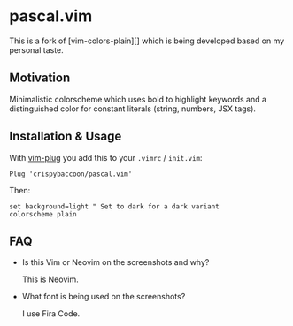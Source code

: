 # pascal.vim

This is a fork of [vim-colors-plain][] which is being developed based on my
personal taste.

## Motivation

Minimalistic colorscheme which uses bold to highlight keywords and a
distinguished color for constant literals (string, numbers, JSX tags).

<!-- TODO #1 Add screenshots @CrispyBaccoon -->

## Installation & Usage

With [vim-plug](https://github.com/junegunn/vim-plug) you add this to your `.vimrc` / `init.vim`:

```Vim
Plug 'crispybaccoon/pascal.vim'
```

Then:

```Vim
set background=light " Set to dark for a dark variant
colorscheme plain
```

## FAQ

- Is this Vim or Neovim on the screenshots and why?

  This is Neovim.

- What font is being used on the screenshots?

  I use Fira Code.
